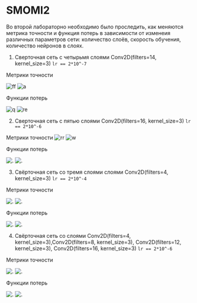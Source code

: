 # SMOMI2
Во второй лабораторно необходимо было проследить, как меняются метрика точности и функция потерь в зависимости от изменеия различных параметров сети: количество слоёв, скорость обучения, количество нейронов в слоях.

1. Сверточная сеть с четырьмя слоями Conv2D(filters=14, kernel_size=3)
``` lr == 2*10^-7 ```

Метрики точности

![ff](https://github.com/VictoriaIL/SMOMI2/blob/master/train/A_1_train.PNG)
![a](https://github.com/VictoriaIL/SMOMI2/blob/master/test/A_1.PNG)

Функции потерь

![q](https://github.com/VictoriaIL/SMOMI2/blob/master/train/L_1_train.PNG)
![re](https://github.com/VictoriaIL/SMOMI2/blob/master/test/L_1.PNG)

2. Сверточная сеть с пятью слоями Conv2D(filters=16, kernel_size=3)
``` lr == 2*10^-6 ```

Метрики точности 
![rr](https://github.com/VictoriaIL/SMOMI2/blob/master/train/A_2_train.PNG)
![w](https://github.com/VictoriaIL/SMOMI2/blob/master/test/A_2.PNG)

Функции потерь

![.](https://github.com/VictoriaIL/SMOMI2/blob/master/train/L_2_train.PNG)
![.](https://github.com/VictoriaIL/SMOMI2/blob/master/test/L_2.PNG)

3. Свёрточная сеть со тремя слоями слоями Conv2D(filters=4, kernel_size=3)
``` lr == 2*10^-4 ```

Метрики точности

![.](https://github.com/VictoriaIL/SMOMI2/blob/master/train/A_4_train.PNG)
![.](https://github.com/VictoriaIL/SMOMI2/blob/master/test/A_4.PNG)

Функции потерь

![.](https://github.com/VictoriaIL/SMOMI2/blob/master/train/L_4_train.PNG)
![.](https://github.com/VictoriaIL/SMOMI2/blob/master/test/L_4.PNG)

4. Свёрточная сеть со слоями Conv2D(filters=4, kernel_size=3),Conv2D(filters=8, kernel_size=3), Conv2D(filters=12, kernel_size=3),
Conv2D(filters=16, kernel_size=3)
``` lr == 2*10^-6 ```

Метрики точности

![.](https://github.com/VictoriaIL/SMOMI2/blob/master/train/A_3_train.PNG)
![.](https://github.com/VictoriaIL/SMOMI2/blob/master/test/A_3.PNG)

Функции потерь

![.](https://github.com/VictoriaIL/SMOMI2/blob/master/train/L_3_train.PNG)
![.](https://github.com/VictoriaIL/SMOMI2/blob/master/test/L_3.PNG)







